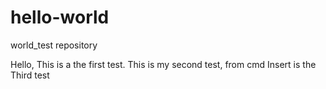 # hello-world
world_test repository

Hello,
This is a the first test.
This is my second test, from cmd 
Insert is the Third test 
